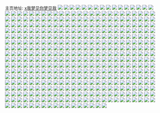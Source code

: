 主页地址: [x我梦见你梦见我](https://weibo.com/u/5977188465) 
![](https://wx4.sinaimg.cn/mw2000/006wvFLzly1gk49xcrwgrj31w02io1l0.jpg) 
![](https://wx4.sinaimg.cn/mw2000/006wvFLzly1gk49xplndcj32o03k0u13.jpg) 
![](https://wx4.sinaimg.cn/mw2000/006wvFLzly1gk40nn4b8hj30c80c8t9n.jpg) 
![](https://wx4.sinaimg.cn/mw2000/006wvFLzly1gk0b65z5q6j32o03k04qr.jpg) 
![](https://wx4.sinaimg.cn/mw2000/006wvFLzly1gjxu5nqi3wj31w02ioqva.jpg) 
![](https://wx4.sinaimg.cn/mw2000/006wvFLzly1gjwnzpp6r0j31w02io4qr.jpg) 
![](https://wx4.sinaimg.cn/mw2000/006wvFLzly1gjwnv47w81j31vp2ionpe.jpg) 
![](https://wx4.sinaimg.cn/mw2000/006wvFLzly1gjwnv7x5r8j31vh2ionpe.jpg) 
![](https://wx4.sinaimg.cn/mw2000/006wvFLzly1gjwnvpvzhij30k00k0abn.jpg) 
![](https://wx4.sinaimg.cn/mw2000/006wvFLzly1gjvlzpx3ecj30v80pyacl.jpg) 
![](https://wx4.sinaimg.cn/mw2000/006wvFLzly1gjuw9s97tej30ft0y911b.jpg) 
![](https://wx4.sinaimg.cn/mw2000/006wvFLzly1gjuwagd4icj30u01rctcy.jpg) 
![](https://wx4.sinaimg.cn/mw2000/006wvFLzly1gjutfggn2gj30f60f6wfo.jpg) 
![](https://wx4.sinaimg.cn/mw2000/006wvFLzly1gjutfgyq90j30u01hcq78.jpg) 
![](https://wx4.sinaimg.cn/mw2000/006wvFLzly1gjudiwchozj30c80ddt9l.jpg) 
![](https://wx4.sinaimg.cn/mw2000/006wvFLzly1gjudiw5hkmj30hs0h875m.jpg) 
![](https://wx4.sinaimg.cn/mw2000/006wvFLzly1gjudivy3b9j30yi0n7wh9.jpg) 
![](https://wx4.sinaimg.cn/mw2000/006wvFLzly1gjsm29gt9hj31901g44qp.jpg) 
![](https://wx4.sinaimg.cn/mw2000/006wvFLzly1gjqhe7n6z4j339c4cg7wk.jpg) 
![](https://wx4.sinaimg.cn/mw2000/006wvFLzly1gjqhedjj5vj339c4cgu0z.jpg) 
![](https://wx4.sinaimg.cn/mw2000/006wvFLzly1gjqhejmosuj30i40dl0tt.jpg) 
![](https://wx4.sinaimg.cn/mw2000/006wvFLzly1gjqhf430crj30i40q6wgt.jpg) 
![](https://wx4.sinaimg.cn/mw2000/006wvFLzly1gjovoobwxfj33k02o04qx.jpg) 
![](https://wx4.sinaimg.cn/mw2000/006wvFLzly1gjnuohoxq5j30i20kiabg.jpg) 
![](https://wx4.sinaimg.cn/mw2000/006wvFLzly1gjlrsrkzmzj31w02ioe84.jpg) 
![](https://wx4.sinaimg.cn/mw2000/006wvFLzly1gjlrsygvh2j31w02ionpg.jpg) 
![](https://wx4.sinaimg.cn/mw2000/006wvFLzly1gjlr753sl1j32o03k0u14.jpg) 
![](https://wx4.sinaimg.cn/mw2000/006wvFLzly1gjl396jexij303z046q2t.jpg) 
![](https://wx4.sinaimg.cn/mw2000/006wvFLzly1gjkcf4uaq0j30i40po41h.jpg) 
![](https://wx4.sinaimg.cn/mw2000/006wvFLzly1gjkcfb2m07j30pa1hcx00.jpg) 
![](https://wx4.sinaimg.cn/mw2000/006wvFLzly1gjkcfhhe05j31ux2ioqv6.jpg) 
![](https://wx4.sinaimg.cn/mw2000/006wvFLzly1gjkcfqe00zj32o03k07wp.jpg) 
![](https://wx4.sinaimg.cn/mw2000/006wvFLzly1gjkcfsd96cj30pm0rqtbf.jpg) 
![](https://wx4.sinaimg.cn/mw2000/006wvFLzly1gjkcfsmgmmj30i40oa0uq.jpg) 
![](https://wx4.sinaimg.cn/mw2000/006wvFLzly1gjkcft0k8dj30i40r676a.jpg) 
![](https://wx4.sinaimg.cn/mw2000/006wvFLzly1gjkcfta22cj308c0cmwer.jpg) 
![](https://wx4.sinaimg.cn/mw2000/006wvFLzly1gjkcftifbuj30j60j6jsp.jpg) 
![](https://wx4.sinaimg.cn/mw2000/006wvFLzly1gjj3lzkoigj30hs0hs3zb.jpg) 
![](https://wx4.sinaimg.cn/mw2000/006wvFLzly1gjidnnxm01j33k02o07wq.jpg) 
![](https://wx4.sinaimg.cn/mw2000/006wvFLzly1gjido2a9b1j33k02o0u14.jpg) 
![](https://wx4.sinaimg.cn/mw2000/006wvFLzly1gjidogbg38j33k02o0qvc.jpg) 
![](https://wx4.sinaimg.cn/mw2000/006wvFLzly1gjg17v1raej33k02o07wp.jpg) 
![](https://wx4.sinaimg.cn/mw2000/006wvFLzly1gjg1h8gih2j32in1wqx6q.jpg) 
![](https://wx4.sinaimg.cn/mw2000/006wvFLzly1gjg17yvst4j30u01rcnk5.jpg) 
![](https://wx4.sinaimg.cn/mw2000/006wvFLzly1gjg1i8ahnpj33k02o0x6w.jpg) 
![](https://wx4.sinaimg.cn/mw2000/006wvFLzly1gjg1i9g9fgj30gv08ot9j.jpg) 
![](https://wx4.sinaimg.cn/mw2000/006wvFLzly1gjg1i9t42oj30c10acdhh.jpg) 
![](https://wx4.sinaimg.cn/mw2000/006wvFLzly1gjeen1qoonj31400u0q8j.jpg) 
![](https://wx4.sinaimg.cn/mw2000/006wvFLzly1gje8wq5x57j31400u0wk1.jpg) 
![](https://wx4.sinaimg.cn/mw2000/006wvFLzly1gje8xqo2h8j310x0u00x7.jpg) 
![](https://wx4.sinaimg.cn/mw2000/006wvFLzly1gjcj0pjwbrj30i40jmabz.jpg) 
![](https://wx4.sinaimg.cn/mw2000/006wvFLzly1gjcg1e3eo3j30u05bk7so.jpg) 
![](https://wx4.sinaimg.cn/mw2000/006wvFLzly1gjba9u7c2hj30u01rcq9e.jpg) 
![](https://wx4.sinaimg.cn/mw2000/006wvFLzly1gjbaaq9krqj30u0140n15.jpg) 
![](https://wx4.sinaimg.cn/mw2000/006wvFLzly1gja5ofvojej31qs2071ky.jpg) 
![](https://wx4.sinaimg.cn/mw2000/006wvFLzly1gja5od1q6sj32io1q5kjm.jpg) 
![](https://wx4.sinaimg.cn/mw2000/006wvFLzly1gj9tje5uf1j30ib0ibgmn.jpg) 
![](https://wx4.sinaimg.cn/mw2000/006wvFLzly1gj9iqn1oi7j30i40bcjs2.jpg) 
![](https://wx4.sinaimg.cn/mw2000/006wvFLzly1gj9iqnb58gj30gs09gt9k.jpg) 
![](https://wx4.sinaimg.cn/mw2000/006wvFLzly1gj8h4ihqvlj30i40a6q3n.jpg) 
![](https://wx4.sinaimg.cn/mw2000/006wvFLzly1gj7rpoy67wj32o03k07wt.jpg) 
![](https://wx4.sinaimg.cn/mw2000/006wvFLzly1gj7rpx03y5j32o03k0kju.jpg) 
![](https://wx4.sinaimg.cn/mw2000/006wvFLzly1gj7ewkwawcj30i40e975f.jpg) 
![](https://wx4.sinaimg.cn/mw2000/006wvFLzly1gj6tkiqx1ij31401hc7ff.jpg) 
![](https://wx4.sinaimg.cn/mw2000/006wvFLzly1gj3dtdtxcfj31w02iou10.jpg) 
![](https://wx4.sinaimg.cn/mw2000/006wvFLzly1gj3dtjbsj2j32io1w01l0.jpg) 
![](https://wx4.sinaimg.cn/mw2000/006wvFLzly1gj3dvg47luj30j80hemy2.jpg) 
![](https://wx4.sinaimg.cn/mw2000/006wvFLzly1gj366btcesj30k00qoqef.jpg) 
![](https://wx4.sinaimg.cn/mw2000/006wvFLzly1gj366c7b0xj30pt0q8qbw.jpg) 
![](https://wx4.sinaimg.cn/mw2000/006wvFLzly1giwtkf4ziij30u01rctrn.jpg) 
![](https://wx4.sinaimg.cn/mw2000/006wvFLzly1giwtkgfcqhj30u01rcqkc.jpg) 
![](https://wx4.sinaimg.cn/mw2000/006wvFLzly1gitv6aloe8j30qo0ptn3e.jpg) 
![](https://wx4.sinaimg.cn/mw2000/006wvFLzly1gishu2c03rj30u01f4n2k.jpg) 
![](https://wx4.sinaimg.cn/mw2000/006wvFLzly1gishuxroi3j30f70b5wf3.jpg) 
![](https://wx4.sinaimg.cn/mw2000/006wvFLzly1girgqnd642j30i40tdwhk.jpg) 
![](https://wx4.sinaimg.cn/mw2000/006wvFLzly1girgqd6u95j30aa0a3wes.jpg) 
![](https://wx4.sinaimg.cn/mw2000/006wvFLzly1gik6yhtk4ij30i40fbq3n.jpg) 
![](https://wx4.sinaimg.cn/mw2000/006wvFLzly1gik6yi6s7yj30ga0yewf8.jpg) 
![](https://wx4.sinaimg.cn/mw2000/006wvFLzly1gik6yik5efj30np0js751.jpg) 
![](https://wx4.sinaimg.cn/mw2000/006wvFLzly1gihy3xoi0fj30u01rctbx.jpg) 
![](https://wx4.sinaimg.cn/mw2000/006wvFLzly1gicnsnb7shj31rc0u0qma.jpg) 
![](https://wx4.sinaimg.cn/mw2000/006wvFLzly1gi8k34fqw9j30i40epmxs.jpg) 
![](https://wx4.sinaimg.cn/mw2000/006wvFLzly1gi7nhgdf0xj32io1w0e84.jpg) 
![](https://wx4.sinaimg.cn/mw2000/006wvFLzly1gi7nhi6tz8j32io1w0e84.jpg) 
![](https://wx4.sinaimg.cn/mw2000/006wvFLzly1gi7nhjqb0sj32au1sf4qr.jpg) 
![](https://wx4.sinaimg.cn/mw2000/006wvFLzly1gi6unoa9sej30rs0pidkn.jpg) 
![](https://wx4.sinaimg.cn/mw2000/006wvFLzly1gi4aflfldaj31400u0af6.jpg) 
![](https://wx4.sinaimg.cn/mw2000/006wvFLzly1gi4afmoymjj31400u0wie.jpg) 
![](https://wx4.sinaimg.cn/mw2000/006wvFLzly1gi3ggskfezj315o2gikjl.jpg) 
![](https://wx4.sinaimg.cn/mw2000/006wvFLzly1gi3ggu7nj1j315o1s6b29.jpg) 
![](https://wx4.sinaimg.cn/mw2000/006wvFLzly1gi3ggv9e7nj315o1s6e81.jpg) 
![](https://wx4.sinaimg.cn/mw2000/006wvFLzly1gi3gh3e41bj337k2eokjl.jpg) 
![](https://wx4.sinaimg.cn/mw2000/006wvFLzly1gi3h7ilvv7j315o1jxnpd.jpg) 
![](https://wx4.sinaimg.cn/mw2000/006wvFLzly1gi3h7k0po9j315o0yuam9.jpg) 
![](https://wx4.sinaimg.cn/mw2000/006wvFLzly1ghv34ecre5j30zq0u0dmd.jpg) 
![](https://wx4.sinaimg.cn/mw2000/006wvFLzly1ghrx625lzaj30u00u0gqe.jpg) 
![](https://wx4.sinaimg.cn/mw2000/006wvFLzly1ghpl41vj5pj32o03k04qx.jpg) 
![](https://wx4.sinaimg.cn/mw2000/006wvFLzly1ghpl43bf3xj30i40o5dhy.jpg) 
![](https://wx4.sinaimg.cn/mw2000/006wvFLzly1ghpl42rzcvj30i40o5q54.jpg) 
![](https://wx4.sinaimg.cn/mw2000/006wvFLzly1ghpl532yp1j32o03k0e8c.jpg) 
![](https://wx4.sinaimg.cn/mw2000/006wvFLzly1gho1hjyzkaj30i409zwfc.jpg) 
![](https://wx4.sinaimg.cn/mw2000/006wvFLzly1gho1hjq09aj30ac093q39.jpg) 
![](https://wx4.sinaimg.cn/mw2000/006wvFLzly1ghinicpyinj31mx1ene82.jpg) 
![](https://wx4.sinaimg.cn/mw2000/006wvFLzly1ghinifoj0aj32io1w0x6s.jpg) 
![](https://wx4.sinaimg.cn/mw2000/006wvFLzly1ghinii1phwj323a1w0e83.jpg) 
![](https://wx4.sinaimg.cn/mw2000/006wvFLzly1ghg9wcesc1j30u0190whz.jpg) 
![](https://wx4.sinaimg.cn/mw2000/006wvFLzly1ghg9wcy8wkj30rs1awjxc.jpg) 
![](https://wx4.sinaimg.cn/mw2000/006wvFLzly1ghg9wd7cujj30x70lkt9v.jpg) 
![](https://wx4.sinaimg.cn/mw2000/006wvFLzly1ghg9yz5cqhj30u01gpdl7.jpg) 
![](https://wx4.sinaimg.cn/mw2000/006wvFLzly1ghg9wf0ythj30u0190th6.jpg) 
![](https://wx4.sinaimg.cn/mw2000/006wvFLzly1ghg9wffi0ij31400u0jus.jpg) 
![](https://wx4.sinaimg.cn/mw2000/006wvFLzly1ghg9x25j2fj30qg0qggn7.jpg) 
![](https://wx4.sinaimg.cn/mw2000/006wvFLzly1ghblybqxrij31400uetym.jpg) 
![](https://wx4.sinaimg.cn/mw2000/006wvFLzly1ghblycc6b4j31400umx67.jpg) 
![](https://wx4.sinaimg.cn/mw2000/006wvFLzly1ghaiupy5iaj32o03k0kjs.jpg) 
![](https://wx4.sinaimg.cn/mw2000/006wvFLzly1ghaiw5fopkj32o03k0e8a.jpg) 
![](https://wx4.sinaimg.cn/mw2000/006wvFLzly1ghaiwdtlm8j31w02ioe86.jpg) 
![](https://wx4.sinaimg.cn/mw2000/006wvFLzly1ghaiw9oxo7j33k02o0u14.jpg) 
![](https://wx4.sinaimg.cn/mw2000/006wvFLzly1ghaiwghz5wj31w01vz1kz.jpg) 
![](https://wx4.sinaimg.cn/mw2000/006wvFLzly1ghaiwexv81j317e0z67wh.jpg) 
![](https://wx4.sinaimg.cn/mw2000/006wvFLzly1ghaiwkjscij33k02o0qvb.jpg) 
![](https://wx4.sinaimg.cn/mw2000/006wvFLzly1ghaiwlbpbdj30i40dlabo.jpg) 
![](https://wx4.sinaimg.cn/mw2000/006wvFLzly1ghaiwngbquj33k02o0he1.jpg) 
![](https://wx4.sinaimg.cn/mw2000/006wvFLzly1ghaiwrvoioj30u01rcdtq.jpg) 
![](https://wx4.sinaimg.cn/mw2000/006wvFLzly1ghaiwre8fvj30u01rcqdw.jpg) 
![](https://wx4.sinaimg.cn/mw2000/006wvFLzly1gh8a0tuuzoj32io1w0hdz.jpg) 
![](https://wx4.sinaimg.cn/mw2000/006wvFLzly1gh8a0yxd8gj32io1w0hdz.jpg) 
![](https://wx4.sinaimg.cn/mw2000/006wvFLzly1gh8a1bzvcsj31w02iox6w.jpg) 
![](https://wx4.sinaimg.cn/mw2000/006wvFLzly1gh725dlyqwj30hz0a374n.jpg) 
![](https://wx4.sinaimg.cn/mw2000/006wvFLzly1gh5xquoer6j32io1w01l1.jpg) 
![](https://wx4.sinaimg.cn/mw2000/006wvFLzly1gh5xr3w4aaj32o03k0e87.jpg) 
![](https://wx4.sinaimg.cn/mw2000/006wvFLzly1gh5xs9a3q9j309p096aae.jpg) 
![](https://wx4.sinaimg.cn/mw2000/006wvFLzly1gh4elfr2zdj30u00o0taa.jpg) 
![](https://wx4.sinaimg.cn/mw2000/006wvFLzly1ggyorp4pn3j30u01a7qaa.jpg) 
![](https://wx4.sinaimg.cn/mw2000/006wvFLzly1ggyou5gq4hj30u01rp47s.jpg) 
![](https://wx4.sinaimg.cn/mw2000/006wvFLzly1ggyormu90yj30u0299k1y.jpg) 
![](https://wx4.sinaimg.cn/mw2000/006wvFLzly1ggyoro4618j30u01y80zr.jpg) 
![](https://wx4.sinaimg.cn/mw2000/006wvFLzly1ggyorr39i5j30u017cgq1.jpg) 
![](https://wx4.sinaimg.cn/mw2000/006wvFLzly1ggyorq5925j30u0299gqe.jpg) 
![](https://wx4.sinaimg.cn/mw2000/006wvFLzly1ggua0ozuk6j31hc0u0147.jpg) 
![](https://wx4.sinaimg.cn/mw2000/006wvFLzly1ggqtzf7iw8j315o2bcx6p.jpg) 
![](https://wx4.sinaimg.cn/mw2000/006wvFLzly1ggqu1esgpij30u01600wb.jpg) 
![](https://wx4.sinaimg.cn/mw2000/006wvFLzly1ggqtzhcjrcj31w01rhqv7.jpg) 
![](https://wx4.sinaimg.cn/mw2000/006wvFLzly1ggqtzw6c5bj33k02o07wp.jpg) 
![](https://wx4.sinaimg.cn/mw2000/006wvFLzly1ggqu8oa4o9j33fq2ksb2b.jpg) 
![](https://wx4.sinaimg.cn/mw2000/006wvFLzly1ggqu6fedhkj315o1ny7wh.jpg) 
![](https://wx4.sinaimg.cn/mw2000/006wvFLzly1ggoic8cvzqj30i40h0my2.jpg) 
![](https://wx4.sinaimg.cn/mw2000/006wvFLzly1ggngwkm3b5j32o03k07wk.jpg) 
![](https://wx4.sinaimg.cn/mw2000/006wvFLzly1ggngwlwy6aj337b1zib2a.jpg) 
![](https://wx4.sinaimg.cn/mw2000/006wvFLzly1ggngwmx424j315o1n91kx.jpg) 
![](https://wx4.sinaimg.cn/mw2000/006wvFLzly1ggnaach2a8j30u013p79e.jpg) 
![](https://wx4.sinaimg.cn/mw2000/006wvFLzly1ggnaadhikdj30sx17o41w.jpg) 
![](https://wx4.sinaimg.cn/mw2000/006wvFLzly1gglris5to2j30k005ymxl.jpg) 
![](https://wx4.sinaimg.cn/mw2000/006wvFLzly1gglrisc9doj306o06ot8o.jpg) 
![](https://wx4.sinaimg.cn/mw2000/006wvFLzly1ggk29yfjm8j315o13ie36.jpg) 
![](https://wx4.sinaimg.cn/mw2000/006wvFLzly1ggk29za3ruj315o2qre81.jpg) 
![](https://wx4.sinaimg.cn/mw2000/006wvFLzly1ggk2ep20f6j30g70yadhb.jpg) 
![](https://wx4.sinaimg.cn/mw2000/006wvFLzly1ggk2ep8um0j30b10yemy0.jpg) 
![](https://wx4.sinaimg.cn/mw2000/006wvFLzly1ggk2eyhy9ij30i40b5dga.jpg) 
![](https://wx4.sinaimg.cn/mw2000/006wvFLzly1ggk2fmidwkj30u0140q5u.jpg) 
![](https://wx4.sinaimg.cn/mw2000/006wvFLzly1ggk2fdmljuj30u0140wk7.jpg) 
![](https://wx4.sinaimg.cn/mw2000/006wvFLzly1ggk2cutacjj30u04aix3v.jpg) 
![](https://wx4.sinaimg.cn/mw2000/006wvFLzly1ggk2b6ctvtj30m80m83yu.jpg) 
![](https://wx4.sinaimg.cn/mw2000/006wvFLzly1ggg6mqeb9mj32o03k0npj.jpg) 
![](https://wx4.sinaimg.cn/mw2000/006wvFLzly1ggg6mmz8ymj33k02o04qw.jpg) 
![](https://wx4.sinaimg.cn/mw2000/006wvFLzly1ggg6mtdp0ej33k02o0hdz.jpg) 
![](https://wx4.sinaimg.cn/mw2000/006wvFLzly1ggg6nvg6m9j30i40lv79f.jpg) 
![](https://wx4.sinaimg.cn/mw2000/006wvFLzly1ggf5n361vij30u0281482.jpg) 
![](https://wx4.sinaimg.cn/mw2000/006wvFLzly1ggf5mzoxu3j30u0190n2d.jpg) 
![](https://wx4.sinaimg.cn/mw2000/006wvFLzly1ggf5n1golfj30u014077b.jpg) 
![](https://wx4.sinaimg.cn/mw2000/006wvFLzly1ggf5mxk7zmj30u028p11h.jpg) 
![](https://wx4.sinaimg.cn/mw2000/006wvFLzly1ggf5mywvruj30c80gbwg2.jpg) 
![](https://wx4.sinaimg.cn/mw2000/006wvFLzly1ggf5n5x2znj30u014jgw4.jpg) 
![](https://wx4.sinaimg.cn/mw2000/006wvFLzly1ggf5n3zjb8j30u0190n12.jpg) 
![](https://wx4.sinaimg.cn/mw2000/006wvFLzly1ggf5mye8wgj30u011cter.jpg) 
![](https://wx4.sinaimg.cn/mw2000/006wvFLzly1ggf5n6dczcj30e60iw3zn.jpg) 
![](https://wx4.sinaimg.cn/mw2000/006wvFLzly1ggevwha0vqj33k02o01l1.jpg) 
![](https://wx4.sinaimg.cn/mw2000/006wvFLzly1ggevyezzooj30j60x2q58.jpg) 
![](https://wx4.sinaimg.cn/mw2000/006wvFLzly1ggaiecrmf6j302s0313ya.jpg) 
![](https://wx4.sinaimg.cn/mw2000/006wvFLzly1gg60kff62lj30u01iv43q.jpg) 
![](https://wx4.sinaimg.cn/mw2000/006wvFLzly1gg2oox2hvaj31400u0goo.jpg) 
![](https://wx4.sinaimg.cn/mw2000/006wvFLzly1gg2orisrrbj30i30bbwf1.jpg) 
![](https://wx4.sinaimg.cn/mw2000/006wvFLzly1gfhr8l5d8oj30i40anjsa.jpg) 
![](https://wx4.sinaimg.cn/mw2000/006wvFLzly1gfhr5utuerj30bk0bk3yl.jpg) 
![](https://wx4.sinaimg.cn/mw2000/006wvFLzly1gfcuod8c9wj30h00o9tab.jpg) 
![](https://wx4.sinaimg.cn/mw2000/006wvFLzly1gfcuipziopj32eo37mkjo.jpg) 
![](https://wx4.sinaimg.cn/mw2000/006wvFLzly1gfcuilgdftj315o65s7wl.jpg) 
![](https://wx4.sinaimg.cn/mw2000/006wvFLzly1gfcuinhfcfj33cm27te84.jpg) 
![](https://wx4.sinaimg.cn/mw2000/006wvFLzly1gfcuisk22gj33k22o0u10.jpg) 
![](https://wx4.sinaimg.cn/mw2000/006wvFLzly1gfcup4mztwj315o3xp4qr.jpg) 
![](https://wx4.sinaimg.cn/mw2000/006wvFLzly1gfcult779rj32o03k0x6t.jpg) 
![](https://wx4.sinaimg.cn/mw2000/006wvFLzly1gfcunpg3b6j30si0sc760.jpg) 
![](https://wx4.sinaimg.cn/mw2000/006wvFLzly1gfcuitho49j30u02nwqhv.jpg) 
![](https://wx4.sinaimg.cn/mw2000/006wvFLzly1gf4ns3lcc3j30u01rcdjb.jpg) 
![](https://wx4.sinaimg.cn/mw2000/006wvFLzly1gf4nsefdvvj30u0140dp8.jpg) 
![](https://wx4.sinaimg.cn/mw2000/006wvFLzly1gf0ju22ns5j30i40o5n0h.jpg) 
![](https://wx4.sinaimg.cn/mw2000/006wvFLzly1gf0juubyh7j30i40o40wd.jpg) 
![](https://wx4.sinaimg.cn/mw2000/006wvFLzly1gf0jvgrg3nj30i40lkmyr.jpg) 
![](https://wx4.sinaimg.cn/mw2000/006wvFLzly1gf0ju2b5b5j30u010ydny.jpg) 
![](https://wx4.sinaimg.cn/mw2000/006wvFLzly1gex1ne76z7j30hu0ldaax.jpg) 
![](https://wx4.sinaimg.cn/mw2000/006wvFLzly1gex1oa5qwbj30c80c8aak.jpg) 
![](https://wx4.sinaimg.cn/mw2000/006wvFLzly1gewat2nkt2j301o01g741.jpg) 
![](https://wx4.sinaimg.cn/mw2000/006wvFLzly1gevkwc6g4tj30u00u0n7t.jpg) 
![](https://wx4.sinaimg.cn/mw2000/006wvFLzly1gevkwdphyrj33k02o0e84.jpg) 
![](https://wx4.sinaimg.cn/mw2000/006wvFLzly1gevl0mub2ej30u00u0djj.jpg) 
![](https://wx4.sinaimg.cn/mw2000/006wvFLzly1geufs2wz41j30k00jctb1.jpg) 
![](https://wx4.sinaimg.cn/mw2000/006wvFLzly1geufs3fhkuj30k00oygp5.jpg) 
![](https://wx4.sinaimg.cn/mw2000/006wvFLzly1geufs36rgwj30k00k00tm.jpg) 
![](https://wx4.sinaimg.cn/mw2000/006wvFLzly1genlw13gktj30hy0ngjs8.jpg) 
![](https://wx4.sinaimg.cn/mw2000/006wvFLzly1genlq56owej32o03k0e83.jpg) 
![](https://wx4.sinaimg.cn/mw2000/006wvFLzly1genlregowcj31400u04qp.jpg) 
![](https://wx4.sinaimg.cn/mw2000/006wvFLzly1genlrevexvj313k0nbh6i.jpg) 
![](https://wx4.sinaimg.cn/mw2000/006wvFLzly1gelideklh9j32eo37ku0z.jpg) 
![](https://wx4.sinaimg.cn/mw2000/006wvFLzly1gelidfnmhtj32eo37ku0y.jpg) 
![](https://wx4.sinaimg.cn/mw2000/006wvFLzly1gelidgyk7uj32eo37kkjn.jpg) 
![](https://wx4.sinaimg.cn/mw2000/006wvFLzly1gelidia9yyj32eo37kkjn.jpg) 
![](https://wx4.sinaimg.cn/mw2000/006wvFLzly1gelidjpdcxj32eo37kb2c.jpg) 
![](https://wx4.sinaimg.cn/mw2000/006wvFLzly1gelidlb9bej32eo37ke84.jpg) 
![](https://wx4.sinaimg.cn/mw2000/006wvFLzly1gelidmp566j32eo37knpf.jpg) 
![](https://wx4.sinaimg.cn/mw2000/006wvFLzly1gelidnz8xmj32o03k0npe.jpg) 
![](https://wx4.sinaimg.cn/mw2000/006wvFLzly1gelidplq8tj32o03k04qt.jpg) 
![](https://wx4.sinaimg.cn/mw2000/006wvFLzly1gelidrd5amj30u011dkez.jpg) 
![](https://wx4.sinaimg.cn/mw2000/006wvFLzly1gelidrudeaj318o1o07wh.jpg) 
![](https://wx4.sinaimg.cn/mw2000/006wvFLzly1gelidunp09j33k02o0kju.jpg) 
![](https://wx4.sinaimg.cn/mw2000/006wvFLzly1gelidzoleej32o03k04qw.jpg) 
![](https://wx4.sinaimg.cn/mw2000/006wvFLzly1gelie0i4agj30u0140e81.jpg) 
![](https://wx4.sinaimg.cn/mw2000/006wvFLzly1gekga0dhs4j30u00u0455.jpg) 
![](https://wx4.sinaimg.cn/mw2000/006wvFLzly1ge6f0nevf9j30i308taag.jpg) 
![](https://wx4.sinaimg.cn/mw2000/006wvFLzly1ge6f0nla6rj30i408pglq.jpg) 
![](https://wx4.sinaimg.cn/mw2000/006wvFLzly1ge1gvj6axej315o5024qp.jpg) 
![](https://wx4.sinaimg.cn/mw2000/006wvFLzly1ge1gvpkfhsj315o530x6p.jpg) 
![](https://wx4.sinaimg.cn/mw2000/006wvFLzly1ge1gvrz21qj315o5p9e82.jpg) 
![](https://wx4.sinaimg.cn/mw2000/006wvFLzly1ge1gvqlkm0j315o530b2a.jpg) 
![](https://wx4.sinaimg.cn/mw2000/006wvFLzly1ge1gvtkeuzj315o5p9hdu.jpg) 
![](https://wx4.sinaimg.cn/mw2000/006wvFLzly1ge1gvu6ipgj31rc0u0nb3.jpg) 
![](https://wx4.sinaimg.cn/mw2000/006wvFLzly1ge0cqaqwekj30hp0iraab.jpg) 
![](https://wx4.sinaimg.cn/mw2000/006wvFLzly1ge0cq9niwzj30os0tndjk.jpg) 
![](https://wx4.sinaimg.cn/mw2000/006wvFLzly1gdwzswx4ioj30u01vitkn.jpg) 
![](https://wx4.sinaimg.cn/mw2000/006wvFLzly1gdwzt3b2m0j30u01o07kc.jpg) 
![](https://wx4.sinaimg.cn/mw2000/006wvFLzly1gdwzt1xbluj30u01qndqw.jpg) 
![](https://wx4.sinaimg.cn/mw2000/006wvFLzly1gdwzu0s1dij30i40ggwg9.jpg) 
![](https://wx4.sinaimg.cn/mw2000/006wvFLzly1gduscpdzknj30zt0r1wv1.jpg) 
![](https://wx4.sinaimg.cn/mw2000/006wvFLzly1gduscz8n1vj30i40i4ab1.jpg) 
![](https://wx4.sinaimg.cn/mw2000/006wvFLzly1gdussyjkmwj33k02o0u14.jpg) 
![](https://wx4.sinaimg.cn/mw2000/006wvFLzly1gdusf1oigjj30i40cvdgp.jpg) 
![](https://wx4.sinaimg.cn/mw2000/006wvFLzly1gdusxvc91tj30so0so7mp.jpg) 
![](https://wx4.sinaimg.cn/mw2000/006wvFLzly1gduszcqklmj30c80auq3h.jpg) 
![](https://wx4.sinaimg.cn/mw2000/006wvFLzly1gdo1yegumpj30qo0k0ne1.jpg) 
![](https://wx4.sinaimg.cn/mw2000/006wvFLzly1gdo1ywpv8sj33k02o0u17.jpg) 
![](https://wx4.sinaimg.cn/mw2000/006wvFLzly1gdc9be3krcj30i30kkjtn.jpg) 
![](https://wx4.sinaimg.cn/mw2000/006wvFLzly1gdc9brts1yj30i40e8wg1.jpg) 
![](https://wx4.sinaimg.cn/mw2000/006wvFLzly1gdc9eensq7j30ng0mcq5q.jpg) 
![](https://wx4.sinaimg.cn/mw2000/006wvFLzly1gcffjp80hwj30k00g5gmg.jpg) 
![](https://wx4.sinaimg.cn/mw2000/006wvFLzly1gcffjpeptxj305i051weg.jpg) 
![](https://wx4.sinaimg.cn/mw2000/006wvFLzly1gcffjq5kroj30jg0eo75b.jpg) 
![](https://wx4.sinaimg.cn/mw2000/006wvFLzly1gcffjpmqnmj30n017oadx.jpg) 
![](https://wx4.sinaimg.cn/mw2000/006wvFLzly1gbo5z8gwd2j31rc0u0wu9.jpg) 
![](https://wx4.sinaimg.cn/mw2000/006wvFLzly1gbo5z8ux6nj31rc0u07j5.jpg) 
![](https://wx4.sinaimg.cn/mw2000/006wvFLzly1gbksy4c3kmj31400u0452.jpg) 
![](https://wx4.sinaimg.cn/mw2000/006wvFLzly1gbcpmsy21vj31e01uox1w.jpg) 
![](https://wx4.sinaimg.cn/mw2000/006wvFLzly1gbcpmtijf0j31e01uo4lz.jpg) 
![](https://wx4.sinaimg.cn/mw2000/006wvFLzly1gbcpmubhxvj31e01uoqs0.jpg) 
![](https://wx4.sinaimg.cn/mw2000/006wvFLzly1gbcpmuzr1lj31e01uo1g6.jpg) 
![](https://wx4.sinaimg.cn/mw2000/006wvFLzly1gbcpmvretyj31e01uo7wh.jpg) 
![](https://wx4.sinaimg.cn/mw2000/006wvFLzly1gbcpmwhqygj31e01uo1kx.jpg) 
![](https://wx4.sinaimg.cn/mw2000/006wvFLzly1gbcpmx7l0dj31e01uob29.jpg) 
![](https://wx4.sinaimg.cn/mw2000/006wvFLzly1gbcpmy29eqj315o2qse81.jpg) 
![](https://wx4.sinaimg.cn/mw2000/006wvFLzly1gbcpmyo7mvj31rc0u0k7q.jpg) 
![](https://wx4.sinaimg.cn/mw2000/006wvFLzly1gaxpg1cvxkj30u0140427.jpg) 
![](https://wx4.sinaimg.cn/mw2000/006wvFLzly1gaxpg1kk94j30j60iw3z9.jpg) 
![](https://wx4.sinaimg.cn/mw2000/006wvFLzly1gal2k4vxpaj30xc0xcmzj.jpg) 
![](https://wx4.sinaimg.cn/mw2000/006wvFLzly1gactkgerroj32o03k0npm.jpg) 
![](https://wx4.sinaimg.cn/mw2000/006wvFLzly1gactkm92jij32o03k0qvc.jpg) 
![](https://wx4.sinaimg.cn/mw2000/006wvFLzly1gactkrhm47j32o03k0qvd.jpg) 
![](https://wx4.sinaimg.cn/mw2000/006wvFLzly1ga9a2pl8h9j30i40l13zo.jpg) 
![](https://wx4.sinaimg.cn/mw2000/006wvFLzly1g8pq1wx047j30u01rc0y2.jpg) 
![](https://wx4.sinaimg.cn/mw2000/006wvFLzly1g8pq2rt0gqj30ts140q79.jpg) 
![](https://wx4.sinaimg.cn/mw2000/006wvFLzly1g8fm78yojkj31400u0qa9.jpg) 
![](https://wx4.sinaimg.cn/mw2000/006wvFLzly1g8fm7air41j31400u0dpb.jpg) 
![](https://wx4.sinaimg.cn/mw2000/006wvFLzly1g8fm7bcf2sj31400u0ahq.jpg) 
![](https://wx4.sinaimg.cn/mw2000/006wvFLzly1g8fm7ci5zgj31400u0dkm.jpg) 
![](https://wx4.sinaimg.cn/mw2000/006wvFLzly1g8fm7dhf2ej31400u0tbh.jpg) 
![](https://wx4.sinaimg.cn/mw2000/006wvFLzly1g8fm7gdhxzj30u01rc79h.jpg) 
![](https://wx4.sinaimg.cn/mw2000/006wvFLzly1g8fm7i4l1ej30u014046y.jpg) 
![](https://wx4.sinaimg.cn/mw2000/006wvFLzly1g8fm7wt8pbj30qo0f03zg.jpg) 
![](https://wx4.sinaimg.cn/mw2000/006wvFLzly1g8fm7ityboj31rc0u0jue.jpg) 
![](https://wx4.sinaimg.cn/mw2000/006wvFLzly1g7qf95c1fzj30i40pzmzp.jpg) 
![](https://wx4.sinaimg.cn/mw2000/006wvFLzly1g7dc33opimj30ix0pe0vb.jpg) 
![](https://wx4.sinaimg.cn/mw2000/006wvFLzly1g7dclm3s4mj30ks0f042a.jpg) 
![](https://wx4.sinaimg.cn/mw2000/006wvFLzly1g65f945j5nj30u0140jxo.jpg) 
![](https://wx4.sinaimg.cn/mw2000/006wvFLzly1g65f963m0ej31400u0q7t.jpg) 
![](https://wx4.sinaimg.cn/mw2000/006wvFLzly1g60ugx820mj31400lhdwj.jpg) 
![](https://wx4.sinaimg.cn/mw2000/006wvFLzly1g524res0y8j30u0140424.jpg) 
![](https://wx4.sinaimg.cn/mw2000/006wvFLzly1g4r37y0yicj31400u0gu7.jpg) 
![](https://wx4.sinaimg.cn/mw2000/006wvFLzly1g4r37ywkqnj30qo0k0q5u.jpg) 
![](https://wx4.sinaimg.cn/mw2000/006wvFLzly1g4ijljdlelj30j60iqab1.jpg) 
![](https://wx4.sinaimg.cn/mw2000/006wvFLzly1g4bie1zn05j30i40o5jt9.jpg) 
![](https://wx4.sinaimg.cn/mw2000/006wvFLzly1g4aduvies1j31hc0u043n.jpg) 
![](https://wx4.sinaimg.cn/mw2000/006wvFLzly1g482qeqkl5j31400u0qay.jpg) 
![](https://wx4.sinaimg.cn/mw2000/006wvFLzly1g482qfz60xj30rv13zgzf.jpg) 
![](https://wx4.sinaimg.cn/mw2000/006wvFLzly1g482qhl7inj30u01400vp.jpg) 
![](https://wx4.sinaimg.cn/mw2000/006wvFLzly1g482qixy7hj30u0140wjd.jpg) 
![](https://wx4.sinaimg.cn/mw2000/006wvFLzly1g482qgkb2ej30u0140ae0.jpg) 
![](https://wx4.sinaimg.cn/mw2000/006wvFLzly1g482r0k6uqj30u01400yh.jpg) 
![](https://wx4.sinaimg.cn/mw2000/006wvFLzly1g3kzmg6xdrj30c80c8mxf.jpg) 
![](https://wx4.sinaimg.cn/mw2000/006wvFLzly1g18e0tl088j30qo0f0n0j.jpg) 
![](https://wx4.sinaimg.cn/mw2000/006wvFLzly1g0vstzziwtj30j60csdgq.jpg) 
![](https://wx4.sinaimg.cn/mw2000/006wvFLzly1g0vsu16axqj31400u0tes.jpg) 
![](https://wx4.sinaimg.cn/mw2000/006wvFLzly1g0vsucb0k1j30k00k074r.jpg) 
![](https://wx4.sinaimg.cn/mw2000/006wvFLzly1g06b31ortrj30u014045k.jpg) 
![](https://wx4.sinaimg.cn/mw2000/006wvFLzly1g06b2z42e6j30m80m8423.jpg) 
![](https://wx4.sinaimg.cn/mw2000/006wvFLzly1g06b30ak5cj30u0140n4o.jpg) 
![](https://wx4.sinaimg.cn/mw2000/006wvFLzly1g06b2yc3b7j30k00qo41w.jpg) 
![](https://wx4.sinaimg.cn/mw2000/006wvFLzly1fzqquslvovj30u0140agl.jpg) 
![](https://wx4.sinaimg.cn/mw2000/006wvFLzly1fzqqutqatzj31400u0dj4.jpg) 
![](https://wx4.sinaimg.cn/mw2000/006wvFLzly1fzqquupa72j30u0140grl.jpg) 
![](https://wx4.sinaimg.cn/mw2000/006wvFLzly1fzqquvle6cj31400u0n0u.jpg) 
![](https://wx4.sinaimg.cn/mw2000/006wvFLzly1fzqquwhacaj31400u0dkj.jpg) 
![](https://wx4.sinaimg.cn/mw2000/006wvFLzly1fzqqvbr4faj30ku0iujs3.jpg) 
![](https://wx4.sinaimg.cn/mw2000/006wvFLzgy1fzp030sti3j30u00u044v.jpg) 
![](https://wx4.sinaimg.cn/mw2000/006wvFLzgy1fzp055ryy4j30rs6zxhdt.jpg) 
![](https://wx4.sinaimg.cn/mw2000/006wvFLzgy1fzp05gshqmj30u0140tcq.jpg) 
![](https://wx4.sinaimg.cn/mw2000/006wvFLzgy1fzp06t9qvfj30u0140nc8.jpg) 
![](https://wx4.sinaimg.cn/mw2000/006wvFLzgy1fzmni24ecpj30rs5glu0z.jpg) 
![](https://wx4.sinaimg.cn/mw2000/006wvFLzgy1fzmnibjkkoj33k02o04qv.jpg) 
![](https://wx4.sinaimg.cn/mw2000/006wvFLzgy1fzmnimqqjwj32o03k07wo.jpg) 
![](https://wx4.sinaimg.cn/mw2000/006wvFLzgy1fzmp116e9fj32o03k0he1.jpg) 
![](https://wx4.sinaimg.cn/mw2000/006wvFLzgy1fzmp1cje47j33k02o0u18.jpg) 
![](https://wx4.sinaimg.cn/mw2000/006wvFLzgy1fzmp1easibj31401hcdm3.jpg) 
![](https://wx4.sinaimg.cn/mw2000/006wvFLzgy1fzlizb61wzj30rs7dr7wl.jpg) 
![](https://wx4.sinaimg.cn/mw2000/006wvFLzgy1fzlizfy4mnj30rs5hre83.jpg) 
![](https://wx4.sinaimg.cn/mw2000/006wvFLzgy1fzlizloe9aj33k02o0b2d.jpg) 
![](https://wx4.sinaimg.cn/mw2000/006wvFLzgy1fzlizvup9lj33k02o0kjt.jpg) 
![](https://wx4.sinaimg.cn/mw2000/006wvFLzgy1fzlj0b63voj32o03k07wm.jpg) 
![](https://wx4.sinaimg.cn/mw2000/006wvFLzgy1fzlj0cl0e6j315o15owh3.jpg) 
![](https://wx4.sinaimg.cn/mw2000/006wvFLzgy1fzkd8sff5fj315o15ohdt.jpg) 
![](https://wx4.sinaimg.cn/mw2000/006wvFLzgy1fzkd96gfe7j30rs31lhdu.jpg) 
![](https://wx4.sinaimg.cn/mw2000/006wvFLzgy1fzkdad0snbj33k02o07wo.jpg) 
![](https://wx4.sinaimg.cn/mw2000/006wvFLzgy1fzj6710n70j30rs4bmb2b.jpg) 
![](https://wx4.sinaimg.cn/mw2000/006wvFLzgy1fzj673kmsnj30rs2o7u0x.jpg) 
![](https://wx4.sinaimg.cn/mw2000/006wvFLzgy1fzj675xb2xj30xc18gb29.jpg) 
![](https://wx4.sinaimg.cn/mw2000/006wvFLzgy1fzj67c31woj33k02o07wo.jpg) 
![](https://wx4.sinaimg.cn/mw2000/006wvFLzgy1fzj67lheikj32o03k0kjr.jpg) 
![](https://wx4.sinaimg.cn/mw2000/006wvFLzgy1fzj67mq7cgj30ku0rs0um.jpg) 
![](https://wx4.sinaimg.cn/mw2000/006wvFLzgy1fzhuvxe9kaj30k00k075d.jpg) 
![](https://wx4.sinaimg.cn/mw2000/006wvFLzgy1fzhuw392aaj30i40dlq4j.jpg) 
![](https://wx4.sinaimg.cn/mw2000/006wvFLzgy1fzhuvknabcj30qo0zkn1u.jpg) 
![](https://wx4.sinaimg.cn/mw2000/006wvFLzgy1fzhuvj3swcj32o03k0e88.jpg) 
![](https://wx4.sinaimg.cn/mw2000/006wvFLzgy1fzhuu8ucn3j30rs5bf4qr.jpg) 
![](https://wx4.sinaimg.cn/mw2000/006wvFLzgy1fzhuuz9fytj33k02o0kjs.jpg) 
![](https://wx4.sinaimg.cn/mw2000/006wvFLzgy1fzgv5r5i57j32o03k04qx.jpg) 
![](https://wx4.sinaimg.cn/mw2000/006wvFLzgy1fzgv62pgzrj30rs53xe83.jpg) 
![](https://wx4.sinaimg.cn/mw2000/006wvFLzgy1fzgv5wr48hj30rs4vn4qr.jpg) 
![](https://wx4.sinaimg.cn/mw2000/006wvFLzgy1fzgv6610ytj30xc18ge81.jpg) 
![](https://wx4.sinaimg.cn/mw2000/006wvFLzgy1fzgv674a1lj30qo0zkjw6.jpg) 
![](https://wx4.sinaimg.cn/mw2000/006wvFLzgy1fzgv67zbx7j30j60j6myy.jpg) 
![](https://wx4.sinaimg.cn/mw2000/006wvFLzgy1fzfrlteav6j32o03k0b2c.jpg) 
![](https://wx4.sinaimg.cn/mw2000/006wvFLzgy1fzfrm0cuchj32o03k0u15.jpg) 
![](https://wx4.sinaimg.cn/mw2000/006wvFLzgy1fzfrlhx9qvj30xc18gb29.jpg) 
![](https://wx4.sinaimg.cn/mw2000/006wvFLzgy1fzfrlkyjmfj30rs6c7kjn.jpg) 
![](https://wx4.sinaimg.cn/mw2000/006wvFLzgy1fzfrloumq4j30rs6mu1l0.jpg) 
![](https://wx4.sinaimg.cn/mw2000/006wvFLzgy1fzfrm1hyikj30hs0hsdgi.jpg) 
![](https://wx4.sinaimg.cn/mw2000/006wvFLzgy1fzelzzkurnj30qo0zk19z.jpg) 
![](https://wx4.sinaimg.cn/mw2000/006wvFLzgy1fzem021d6ej30zk0qoh8i.jpg) 
![](https://wx4.sinaimg.cn/mw2000/006wvFLzgy1fzdg3rrtfkj33k02o0hdz.jpg) 
![](https://wx4.sinaimg.cn/mw2000/006wvFLzgy1fzdg6tmdazj32o03k01l5.jpg) 
![](https://wx4.sinaimg.cn/mw2000/006wvFLzgy1fzdg3ld9onj32o03k0kjs.jpg) 
![](https://wx4.sinaimg.cn/mw2000/006wvFLzgy1fzdg3dm9q0j32o03k0e89.jpg) 
![](https://wx4.sinaimg.cn/mw2000/006wvFLzly1fz5ditu1syj30qo0zkn1d.jpg) 
![](https://wx4.sinaimg.cn/mw2000/006wvFLzly1fyr8p4q6wkj30qo1katci.jpg) 
![](https://wx4.sinaimg.cn/mw2000/006wvFLzly1fyqdmkd76xj30zk0qotex.jpg) 
![](https://wx4.sinaimg.cn/mw2000/006wvFLzly1fyqdmiqnygj30k00qo408.jpg) 
![](https://wx4.sinaimg.cn/mw2000/006wvFLzly1fyqdmjsl8bj30qo0zk0xj.jpg) 
![](https://wx4.sinaimg.cn/mw2000/006wvFLzly1fycxkwrwnxj30c80e40te.jpg) 
![](https://wx4.sinaimg.cn/mw2000/006wvFLzly1fy4ea4o8l8j30qo0zkwhw.jpg) 
![](https://wx4.sinaimg.cn/mw2000/006wvFLzly1fy4ea5c067j30qo0zk44k.jpg) 
![](https://wx4.sinaimg.cn/mw2000/006wvFLzly1fy4ea647t2j30qo0zkaha.jpg) 
![](https://wx4.sinaimg.cn/mw2000/006wvFLzly1fy4ea6eaksj30ik0luq3s.jpg) 
![](https://wx4.sinaimg.cn/mw2000/006wvFLzly1fxyjnoxwczj30qo0zkjt8.jpg) 
![](https://wx4.sinaimg.cn/mw2000/006wvFLzly1fxyjno54nfj30qo0zpgo7.jpg) 
![](https://wx4.sinaimg.cn/mw2000/006wvFLzly1fxyjnpw1o2j30qo0zktcu.jpg) 
![](https://wx4.sinaimg.cn/mw2000/006wvFLzly1fxyjnqrpbgj30qo0zkju1.jpg) 
![](https://wx4.sinaimg.cn/mw2000/006wvFLzly1fxsm0m45m8j30jh0indhd.jpg) 
![](https://wx4.sinaimg.cn/mw2000/006wvFLzly1fxrotdqlo5j30hs0ne76z.jpg) 
![](https://wx4.sinaimg.cn/mw2000/006wvFLzly1fxrou29u6wj30zk0qogtv.jpg) 
![](https://wx4.sinaimg.cn/mw2000/006wvFLzly1fwpk2gmcuwj301c01et8o.jpg) 
![](https://wx4.sinaimg.cn/mw2000/006wvFLzly1fvnpglkln1j30qo0zkajg.jpg) 
![](https://wx4.sinaimg.cn/mw2000/006wvFLzly1fvnpgmmn8sj30qo0zkanf.jpg) 
![](https://wx4.sinaimg.cn/mw2000/006wvFLzly1fvne4ho0k7j30qo0zkwj5.jpg) 
![](https://wx4.sinaimg.cn/mw2000/006wvFLzly1fvbsgfzvsuj32o03k01l1.jpg) 
![](https://wx4.sinaimg.cn/mw2000/006wvFLzly1fvbsgghw6zj309q09qt8s.jpg) 
![](https://wx4.sinaimg.cn/mw2000/006wvFLzly1fuhj8wegfwj30qo0zkn1j.jpg) 
![](https://wx4.sinaimg.cn/mw2000/006wvFLzly1fuhj7evba2j32o03k0u0x.jpg) 
![](https://wx4.sinaimg.cn/mw2000/006wvFLzly1fuhj7hdlerj32o03k0e82.jpg) 
![](https://wx4.sinaimg.cn/mw2000/006wvFLzly1fubyswk4fyj30u01rcwt7.jpg) 
![](https://wx4.sinaimg.cn/mw2000/006wvFLzly1fubz0o14qej30rs132gw9.jpg) 
![](https://wx4.sinaimg.cn/mw2000/006wvFLzly1fubytiocjfj30qn140q5c.jpg) 
![](https://wx4.sinaimg.cn/mw2000/006wvFLzly1fubyuelm8sj30y00y0tba.jpg) 
![](https://wx4.sinaimg.cn/mw2000/006wvFLzly1fu9nagxuycj30w00w0n6z.jpg) 
![](https://wx4.sinaimg.cn/mw2000/006wvFLzly1ftvtna6a43j32o03k0b2d.jpg) 
![](https://wx4.sinaimg.cn/mw2000/006wvFLzly1ftvtncgfs2j30k00k8ab3.jpg) 
![](https://wx4.sinaimg.cn/mw2000/006wvFLzly1fss4i97ozsj30qo0zkdki.jpg) 
![](https://wx4.sinaimg.cn/mw2000/006wvFLzly1fsf5khoeydj32o03k0qvb.jpg) 
![](https://wx4.sinaimg.cn/mw2000/006wvFLzly1fsf5knhp8rj32o03k01l3.jpg) 
![](https://wx4.sinaimg.cn/mw2000/006wvFLzly1fsf5ksrkctj33k02o0b2f.jpg) 
![](https://wx4.sinaimg.cn/mw2000/006wvFLzly1fsf5kwvb8xj32o03k04qt.jpg) 
![](https://wx4.sinaimg.cn/mw2000/006wvFLzly1fsf5l2kisuj32o03k01l3.jpg) 
![](https://wx4.sinaimg.cn/mw2000/006wvFLzly1fsf87xetucj32o03k0e88.jpg) 
![](https://wx4.sinaimg.cn/mw2000/006wvFLzly1fsf88hhtp9j32o03k0kjr.jpg) 
![](https://wx4.sinaimg.cn/mw2000/006wvFLzly1fsf891d8o6j33k02o01l4.jpg) 
![](https://wx4.sinaimg.cn/mw2000/006wvFLzly1fsf8940svoj30zk0qo4bk.jpg) 
![](https://wx4.sinaimg.cn/mw2000/006wvFLzly1fs6x92xfbfj30qo0zkte4.jpg) 
![](https://wx4.sinaimg.cn/mw2000/006wvFLzly1frtnavc7wyj30a00a03yl.jpg) 
![](https://wx4.sinaimg.cn/mw2000/006wvFLzly1frtnarww8ej30qo0zkq9x.jpg) 
![](https://wx4.sinaimg.cn/mw2000/006wvFLzly1frtnatkl53j30qo0zkjyp.jpg) 
![](https://wx4.sinaimg.cn/mw2000/006wvFLzly1frtnaux7gmj30qo0zkn1z.jpg) 
![](https://wx4.sinaimg.cn/mw2000/006wvFLzly1frkgwpbap9j30qo1ka77w.jpg) 
![](https://wx4.sinaimg.cn/mw2000/006wvFLzly1frkgwqhi23j30qo0zkae7.jpg) 
![](https://wx4.sinaimg.cn/mw2000/006wvFLzly1fri9g7eztij30qo0zkwkf.jpg) 
![](https://wx4.sinaimg.cn/mw2000/006wvFLzly1fran81znzkj30qo1beni0.jpg) 
![](https://wx4.sinaimg.cn/mw2000/006wvFLzly1fr376p1hoij30mi0u0na7.jpg) 
![](https://wx4.sinaimg.cn/mw2000/006wvFLzly1fr0u36j5ulj30jm0cizkf.jpg) 
![](https://wx4.sinaimg.cn/mw2000/006wvFLzly1fr0u36wgfkj30k00f0dgj.jpg) 
![](https://wx4.sinaimg.cn/mw2000/006wvFLzly1fqshb1bb0vj30qo0zk7al.jpg) 
![](https://wx4.sinaimg.cn/mw2000/006wvFLzly1fqmr2llea2j30k00h2751.jpg) 
![](https://wx4.sinaimg.cn/mw2000/006wvFLzly1fqmr2om0vhj32eo37k7wj.jpg) 
![](https://wx4.sinaimg.cn/mw2000/006wvFLzly1fqh909svutj30u00u00va.jpg) 
![](https://wx4.sinaimg.cn/mw2000/006wvFLzly1fqh908t0akj32eo37kqv6.jpg) 
![](https://wx4.sinaimg.cn/mw2000/006wvFLzly1gevz5m2e84j32eo37knpf.jpg) 
![](https://wx4.sinaimg.cn/mw2000/006wvFLzly1gevz5kjfg9j32eo37ke84.jpg) 
![](https://wx4.sinaimg.cn/mw2000/006wvFLzly1fqghzpyiz7j315o1jkkjm.jpg) 
![](https://wx4.sinaimg.cn/mw2000/006wvFLzly1fqghzkwz5lj315o1jke82.jpg) 
![](https://wx4.sinaimg.cn/mw2000/006wvFLzly1fpii7d1wkmj305d05i748.jpg) 
